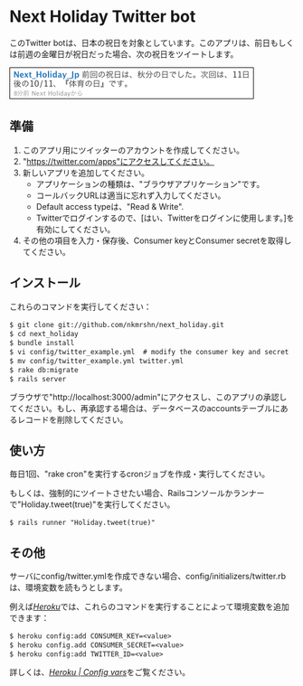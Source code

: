 Next Holiday Twitter bot
========================

このTwitter botは、日本の祝日を対象としています。このアプリは、前日もしくは前週の金曜日が祝日だった場合、次の祝日をツイートします。 

![Next Holiday](http://github.com/nkmrshn/next_holiday/raw/master/doc/next_holiday_example.png)

準備
----

1. このアプリ用にツイッターのアカウントを作成してください。
2. "https://twitter.com/apps"にアクセスしてください。
3. 新しいアプリを追加してください。
   - アプリケーションの種類は、"ブラウザアプリケーション"です。
   - コールバックURLは適当に忘れず入力してください。
   - Default access typeは、"Read & Write".
   - Twitterでログインするので、[はい、Twitterをログインに使用します。]を有効にしてください。
4. その他の項目を入力・保存後、Consumer keyとConsumer secretを取得してください。

インストール
------------

これらのコマンドを実行してください：

    $ git clone git://github.com/nkmrshn/next_holiday.git
    $ cd next_holiday
    $ bundle install
    $ vi config/twitter_example.yml  # modify the consumer key and secret
    $ mv config/twitter_example.yml twitter.yml
    $ rake db:migrate
    $ rails server


ブラウザで"http://localhost:3000/admin"にアクセスし、このアプリの承認してください。もし、再承認する場合は、データベースのaccountsテーブルにあるレコードを削除してください。

使い方
------

毎日1回、"rake cron"を実行するcronジョブを作成・実行してください。

もしくは、強制的にツイートさせたい場合、Railsコンソールかランナーで"Holiday.tweet(true)"を実行してください。

    $ rails runner "Holiday.tweet(true)"

その他
------
 
サーバにconfig/twitter.ymlを作成できない場合、config/initializers/twitter.rbは、環境変数を読もうとします。
 
例えば[*Heroku*](http://heroku.com/)では、これらのコマンドを実行することによって環境変数を追加できます：
 
    $ heroku config:add CONSUMER_KEY=<value>
    $ heroku config.add CONSUMER_SECRET=<value>
    $ heroku config:add TWITTER_ID=<value>

詳しくは、[*Heroku | Config vars*](http://docs.heroku.com/config-vars)をご覧ください。 
